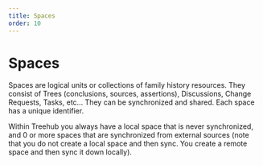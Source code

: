 ```yaml
---
title: Spaces
order: 10
---
```


# Spaces
Spaces are logical units or collections of family history resources. They consist of Trees (conclusions, sources, assertions), Discussions, Change Requests, Tasks, etc... They can be synchronized and shared. Each space has a unique identifier.

Within Treehub you always have a local space that is never synchronized, and 0 or more spaces that are synchronized from external sources (note that you do not create a local space and then sync. You create a remote space and then sync it down locally).

